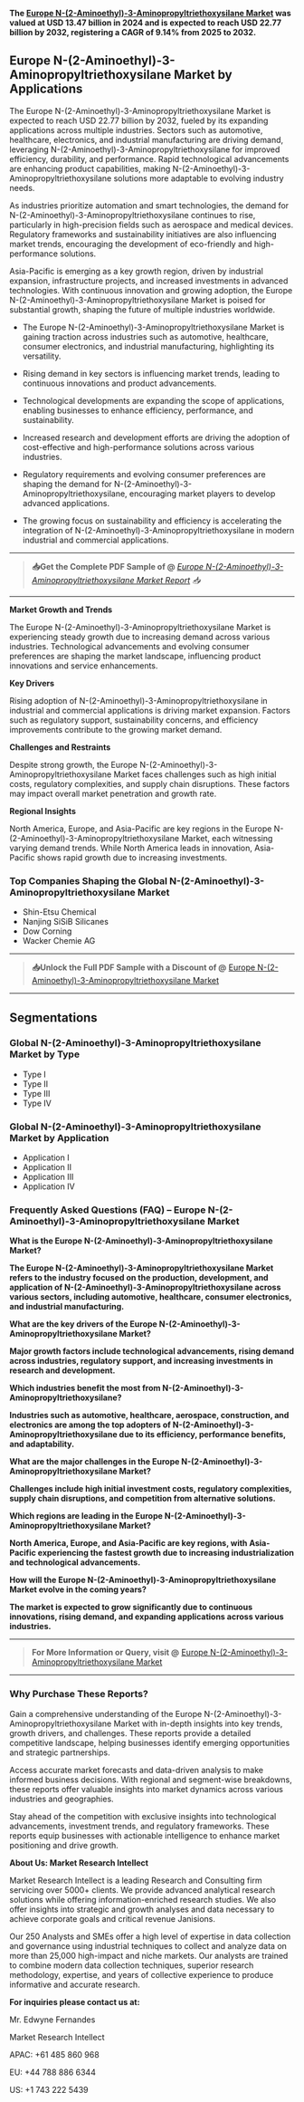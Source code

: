 <p><strong>The <a href="https://www.marketresearchintellect.com/download-sample/?rid=991268&amp;utm_source=Pulse-April-Europe&amp;utm_medium=852">Europe N-(2-Aminoethyl)-3-Aminopropyltriethoxysilane Market</a> was valued at USD 13.47 billion in 2024 and is expected to reach USD 22.77 billion by 2032, registering a CAGR of 9.14% from 2025 to 2032.</strong></p><h2>Europe N-(2-Aminoethyl)-3-Aminopropyltriethoxysilane Market by Applications&nbsp;</h2><p><p>The Europe N-(2-Aminoethyl)-3-Aminopropyltriethoxysilane Market is expected to reach USD 22.77 billion by 2032, fueled by its expanding applications across multiple industries. Sectors such as automotive, healthcare, electronics, and industrial manufacturing are driving demand, leveraging N-(2-Aminoethyl)-3-Aminopropyltriethoxysilane for improved efficiency, durability, and performance. Rapid technological advancements are enhancing product capabilities, making N-(2-Aminoethyl)-3-Aminopropyltriethoxysilane solutions more adaptable to evolving industry needs.</p><p>As industries prioritize automation and smart technologies, the demand for N-(2-Aminoethyl)-3-Aminopropyltriethoxysilane continues to rise, particularly in high-precision fields such as aerospace and medical devices. Regulatory frameworks and sustainability initiatives are also influencing market trends, encouraging the development of eco-friendly and high-performance solutions.</p><p>Asia-Pacific is emerging as a key growth region, driven by industrial expansion, infrastructure projects, and increased investments in advanced technologies. With continuous innovation and growing adoption, the Europe N-(2-Aminoethyl)-3-Aminopropyltriethoxysilane Market is poised for substantial growth, shaping the future of multiple industries worldwide.</p></p><ul><li><p>The Europe N-(2-Aminoethyl)-3-Aminopropyltriethoxysilane Market is gaining traction across industries such as automotive, healthcare, consumer electronics, and industrial manufacturing, highlighting its versatility.</p></li><li><p>Rising demand in key sectors is influencing market trends, leading to continuous innovations and product advancements.</p></li><li><p>Technological developments are expanding the scope of applications, enabling businesses to enhance efficiency, performance, and sustainability.</p></li><li><p>Increased research and development efforts are driving the adoption of cost-effective and high-performance solutions across various industries.</p></li><li><p>Regulatory requirements and evolving consumer preferences are shaping the demand for N-(2-Aminoethyl)-3-Aminopropyltriethoxysilane, encouraging market players to develop advanced applications.</p></li><li><p>The growing focus on sustainability and efficiency is accelerating the integration of N-(2-Aminoethyl)-3-Aminopropyltriethoxysilane in modern industrial and commercial applications.</p></li></ul><hr /><blockquote><p><strong><span class="font-[700]">📥Get the Complete PDF Sample of @ </span></strong><em><span class="font-[700]"><a href="https://www.marketresearchintellect.com/download-sample/?rid=991268&amp;utm_source=Pulse-April-Europe&amp;utm_medium=852" target="_blank" data-tracking-control-name="article-ssr-frontend-pulse_little-text-block" data-tracking-will-navigate="" data-test-link="">Europe N-(2-Aminoethyl)-3-Aminopropyltriethoxysilane Market Report</a>&nbsp;📥</span></em></p></blockquote><hr /><p class="" data-start="77" data-end="360"><strong data-start="77" data-end="105">Market Growth and Trends</strong></p><p class="" data-start="77" data-end="360">The Europe N-(2-Aminoethyl)-3-Aminopropyltriethoxysilane Market is experiencing steady growth due to increasing demand across various industries. Technological advancements and evolving consumer preferences are shaping the market landscape, influencing product innovations and service enhancements.</p><p class="" data-start="362" data-end="606"><strong data-start="362" data-end="377">Key Drivers</strong></p><p class="" data-start="362" data-end="606">Rising adoption of N-(2-Aminoethyl)-3-Aminopropyltriethoxysilane in industrial and commercial applications is driving market expansion. Factors such as regulatory support, sustainability concerns, and efficiency improvements contribute to the growing market demand.</p><p class="" data-start="608" data-end="849"><strong data-start="608" data-end="637">Challenges and Restraints</strong></p><p class="" data-start="608" data-end="849">Despite strong growth, the Europe N-(2-Aminoethyl)-3-Aminopropyltriethoxysilane Market faces challenges such as high initial costs, regulatory complexities, and supply chain disruptions. These factors may impact overall market penetration and growth rate.</p><p class="" data-start="851" data-end="1095"><strong data-start="851" data-end="872">Regional Insights</strong></p><p class="" data-start="851" data-end="1095">North America, Europe, and Asia-Pacific are key regions in the Europe N-(2-Aminoethyl)-3-Aminopropyltriethoxysilane Market, each witnessing varying demand trends. While North America leads in innovation, Asia-Pacific shows rapid growth due to increasing investments.</p><p><h3>Top Companies Shaping the Global N-(2-Aminoethyl)-3-Aminopropyltriethoxysilane Market </h3><ul><li>Shin-Etsu Chemical</li><li>Nanjing SiSiB Silicanes</li><li>Dow Corning</li><li>Wacker Chemie AG</li></ul></p><hr /><blockquote><p><strong>📥Unlock the Full PDF Sample with a Discount of @</strong> <a href="https://www.marketresearchintellect.com/ask-for-discount/?rid=991268&amp;utm_source=Pulse-April-Europe&amp;utm_medium=852">Europe N-(2-Aminoethyl)-3-Aminopropyltriethoxysilane Market</a></p></blockquote><hr /><p><h2>Segmentations</h2><h3>Global N-(2-Aminoethyl)-3-Aminopropyltriethoxysilane Market by Type</h3><ul><li>Type I</li><li>Type II</li><li>Type III</li><li>Type IV</li></ul><h3>Global N-(2-Aminoethyl)-3-Aminopropyltriethoxysilane Market by Application</h3><ul><li>Application I</li><li>Application II</li><li>Application III</li><li>Application IV</li></ul></p><h3><strong>Frequently Asked Questions (FAQ) &ndash; Europe N-(2-Aminoethyl)-3-Aminopropyltriethoxysilane Market</strong></h3><p><strong>What is the Europe N-(2-Aminoethyl)-3-Aminopropyltriethoxysilane Market?</strong></p><p><strong>The Europe N-(2-Aminoethyl)-3-Aminopropyltriethoxysilane Market refers to the industry focused on the production, development, and application of N-(2-Aminoethyl)-3-Aminopropyltriethoxysilane across various sectors, including automotive, healthcare, consumer electronics, and industrial manufacturing.</strong></p><p><strong>What are the key drivers of the Europe N-(2-Aminoethyl)-3-Aminopropyltriethoxysilane Market?</strong></p><p><strong>Major growth factors include technological advancements, rising demand across industries, regulatory support, and increasing investments in research and development.</strong></p><p><strong>Which industries benefit the most from N-(2-Aminoethyl)-3-Aminopropyltriethoxysilane?</strong></p><p><strong>Industries such as automotive, healthcare, aerospace, construction, and electronics are among the top adopters of N-(2-Aminoethyl)-3-Aminopropyltriethoxysilane due to its efficiency, performance benefits, and adaptability.</strong></p><p><strong>What are the major challenges in the Europe N-(2-Aminoethyl)-3-Aminopropyltriethoxysilane Market?</strong></p><p><strong>Challenges include high initial investment costs, regulatory complexities, supply chain disruptions, and competition from alternative solutions.</strong></p><p><strong>Which regions are leading in the Europe N-(2-Aminoethyl)-3-Aminopropyltriethoxysilane Market?</strong></p><p><strong>North America, Europe, and Asia-Pacific are key regions, with Asia-Pacific experiencing the fastest growth due to increasing industrialization and technological advancements.</strong></p><p><strong>How will the Europe N-(2-Aminoethyl)-3-Aminopropyltriethoxysilane Market evolve in the coming years?</strong></p><p><strong>The market is expected to grow significantly due to continuous innovations, rising demand, and expanding applications across various industries.</strong></p><hr /><blockquote><p><span class="font-[700]"><strong>For More Information or Query, visit&nbsp;@</strong>&nbsp;</span><span class="font-[700]"><a href="https://www.marketresearchintellect.com/product/global-n-2-aminoethyl-3-aminopropyltriethoxysilane-market/?utm_source=Linkedin&utm_medium=852" target="_blank" data-tracking-control-name="article-ssr-frontend-pulse_little-text-block" data-tracking-will-navigate="" data-test-link="">Europe N-(2-Aminoethyl)-3-Aminopropyltriethoxysilane Market</a></span></p></blockquote><hr /><h3><strong data-start="0" data-end="31">Why Purchase These Reports?</strong></h3><p class="" data-start="35" data-end="297">Gain a comprehensive understanding of the Europe N-(2-Aminoethyl)-3-Aminopropyltriethoxysilane Market with in-depth insights into key trends, growth drivers, and challenges. These reports provide a detailed competitive landscape, helping businesses identify emerging opportunities and strategic partnerships.</p><p class="" data-start="299" data-end="540">Access accurate market forecasts and data-driven analysis to make informed business decisions. With regional and segment-wise breakdowns, these reports offer valuable insights into market dynamics across various industries and geographies.</p><p class="" data-start="542" data-end="784">Stay ahead of the competition with exclusive insights into technological advancements, investment trends, and regulatory frameworks. These reports equip businesses with actionable intelligence to enhance market positioning and drive growth.</p><p><strong><span class="font-[700]">About Us: Market Research Intellect</span></strong></p><p><span class="">Market Research Intellect is a leading Research and Consulting firm servicing over 5000+ clients. We provide advanced analytical research solutions while offering information-enriched research studies.&nbsp;</span>We also offer insights into strategic and growth analyses and data necessary to achieve corporate goals and critical revenue Janisions.</p><p><span class="">Our 250 Analysts and SMEs offer a high level of expertise in data collection and governance using industrial techniques to collect and analyze data on more than 25,000 high-impact and niche markets. Our analysts are trained to combine modern data collection techniques, superior research methodology, expertise, and years of collective experience to produce informative and accurate research.</span></p><p><strong>For inquiries please contact us at:</strong></p><p>Mr. Edwyne Fernandes</p><p>Market Research Intellect</p><p>APAC: +61 485 860 968</p><p>EU: +44 788 886 6344</p><p>US: +1 743 222 5439</p>